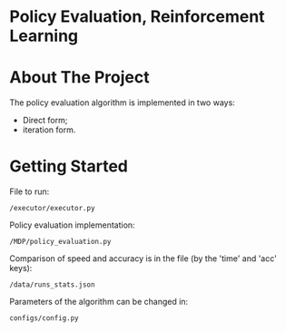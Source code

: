 # Policy Evaluation, Reinforcement Learning

# About The Project

The policy evaluation algorithm is implemented in two ways:

- Direct form;
- iteration form.


# Getting Started

File to run: 

    /executor/executor.py

Policy evaluation implementation: 

    /MDP/policy_evaluation.py

Comparison of speed and accuracy is in the file (by the 'time' and 'acc' keys):

    /data/runs_stats.json

Parameters of the algorithm can be changed in:

    configs/config.py 

